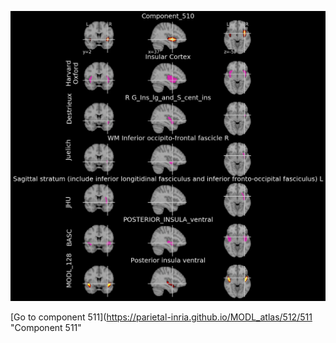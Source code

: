 


![510](preliminary/510.jpg "Component 510")

[Go to component 511](https://parietal-inria.github.io/MODL_atlas/512/511 "Component 511"